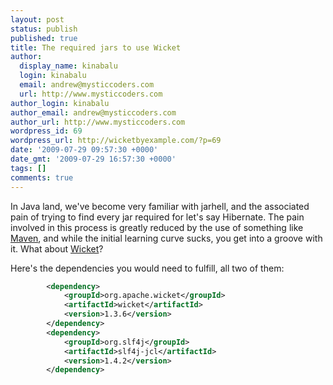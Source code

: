 ```yaml
---
layout: post
status: publish
published: true
title: The required jars to use Wicket
author:
  display_name: kinabalu
  login: kinabalu
  email: andrew@mysticcoders.com
  url: http://www.mysticcoders.com
author_login: kinabalu
author_email: andrew@mysticcoders.com
author_url: http://www.mysticcoders.com
wordpress_id: 69
wordpress_url: http://wicketbyexample.com/?p=69
date: '2009-07-29 09:57:30 +0000'
date_gmt: '2009-07-29 16:57:30 +0000'
tags: []
comments: true
---
```

In Java land, we've become very familiar with jarhell, and the associated pain of trying to find every jar required for let's say Hibernate.  The pain involved in this process is greatly reduced by the use of something like <a href="http://maven.apache.org" target="_blank">Maven</a>, and while the initial learning curve sucks, you get into a groove with it.  What about <a href="http://wicket.apache.org" target="_blank">Wicket</a>?<a id="more"></a><a id="more-69"></a>

Here's the dependencies you would need to fulfill, all two of them:

``` xml
        <dependency>
            <groupId>org.apache.wicket</groupId>
            <artifactId>wicket</artifactId>
            <version>1.3.6</version>
        </dependency>
        <dependency>
            <groupId>org.slf4j</groupId>
            <artifactId>slf4j-jcl</artifactId>
            <version>1.4.2</version>
        </dependency>
```
